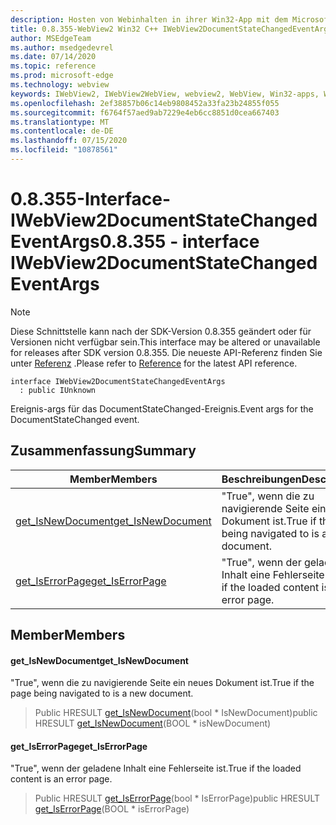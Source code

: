 ```yaml
---
description: Hosten von Webinhalten in ihrer Win32-App mit dem Microsoft Edge WebView2-Steuerelement
title: 0.8.355-WebView2 Win32 C++ IWebView2DocumentStateChangedEventArgs
author: MSEdgeTeam
ms.author: msedgedevrel
ms.date: 07/14/2020
ms.topic: reference
ms.prod: microsoft-edge
ms.technology: webview
keywords: IWebView2, IWebView2WebView, webview2, WebView, Win32-apps, Win32, Edge
ms.openlocfilehash: 2ef38857b06c14eb9808452a33fa23b24855f055
ms.sourcegitcommit: f6764f57aed9ab7229e4eb6cc8851d0cea667403
ms.translationtype: MT
ms.contentlocale: de-DE
ms.lasthandoff: 07/15/2020
ms.locfileid: "10878561"
---
```

# <span data-ttu-id="92628-104">0.8.355-Interface-IWebView2DocumentStateChangedEventArgs</span><span class="sxs-lookup"><span data-stu-id="92628-104">0.8.355 - interface IWebView2DocumentStateChangedEventArgs</span></span> 

> [!NOTE]
> <span data-ttu-id="92628-105">Diese Schnittstelle kann nach der SDK-Version 0.8.355 geändert oder für Versionen nicht verfügbar sein.</span><span class="sxs-lookup"><span data-stu-id="92628-105">This interface may be altered or unavailable for releases after SDK version 0.8.355.</span></span> <span data-ttu-id="92628-106">Die neueste API-Referenz finden Sie unter [Referenz](../../../webview2-api-reference.md) .</span><span class="sxs-lookup"><span data-stu-id="92628-106">Please refer to [Reference](../../../webview2-api-reference.md) for the latest API reference.</span></span>

```
interface IWebView2DocumentStateChangedEventArgs
  : public IUnknown
```

<span data-ttu-id="92628-107">Ereignis-args für das DocumentStateChanged-Ereignis.</span><span class="sxs-lookup"><span data-stu-id="92628-107">Event args for the DocumentStateChanged event.</span></span>

## <span data-ttu-id="92628-108">Zusammenfassung</span><span class="sxs-lookup"><span data-stu-id="92628-108">Summary</span></span>

 <span data-ttu-id="92628-109">Member</span><span class="sxs-lookup"><span data-stu-id="92628-109">Members</span></span>                        | <span data-ttu-id="92628-110">Beschreibungen</span><span class="sxs-lookup"><span data-stu-id="92628-110">Descriptions</span></span>
--------------------------------|---------------------------------------------
[<span data-ttu-id="92628-111">get_IsNewDocument</span><span class="sxs-lookup"><span data-stu-id="92628-111">get_IsNewDocument</span></span>](#get_isnewdocument) | <span data-ttu-id="92628-112">"True", wenn die zu navigierende Seite ein neues Dokument ist.</span><span class="sxs-lookup"><span data-stu-id="92628-112">True if the page being navigated to is a new document.</span></span>
[<span data-ttu-id="92628-113">get_IsErrorPage</span><span class="sxs-lookup"><span data-stu-id="92628-113">get_IsErrorPage</span></span>](#get_iserrorpage) | <span data-ttu-id="92628-114">"True", wenn der geladene Inhalt eine Fehlerseite ist.</span><span class="sxs-lookup"><span data-stu-id="92628-114">True if the loaded content is an error page.</span></span>

## <span data-ttu-id="92628-115">Member</span><span class="sxs-lookup"><span data-stu-id="92628-115">Members</span></span>

#### <span data-ttu-id="92628-116">get_IsNewDocument</span><span class="sxs-lookup"><span data-stu-id="92628-116">get_IsNewDocument</span></span> 

<span data-ttu-id="92628-117">"True", wenn die zu navigierende Seite ein neues Dokument ist.</span><span class="sxs-lookup"><span data-stu-id="92628-117">True if the page being navigated to is a new document.</span></span>

> <span data-ttu-id="92628-118">Public HRESULT [get_IsNewDocument](#get_isnewdocument)(bool \* IsNewDocument)</span><span class="sxs-lookup"><span data-stu-id="92628-118">public HRESULT [get_IsNewDocument](#get_isnewdocument)(BOOL \* isNewDocument)</span></span>

#### <span data-ttu-id="92628-119">get_IsErrorPage</span><span class="sxs-lookup"><span data-stu-id="92628-119">get_IsErrorPage</span></span> 

<span data-ttu-id="92628-120">"True", wenn der geladene Inhalt eine Fehlerseite ist.</span><span class="sxs-lookup"><span data-stu-id="92628-120">True if the loaded content is an error page.</span></span>

> <span data-ttu-id="92628-121">Public HRESULT [get_IsErrorPage](#get_iserrorpage)(bool \* IsErrorPage)</span><span class="sxs-lookup"><span data-stu-id="92628-121">public HRESULT [get_IsErrorPage](#get_iserrorpage)(BOOL \* isErrorPage)</span></span>


